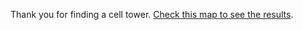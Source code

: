Thank you for finding a cell tower. [Check this map to see the results](https://crosscompute.net/a/map-cell-towers).
